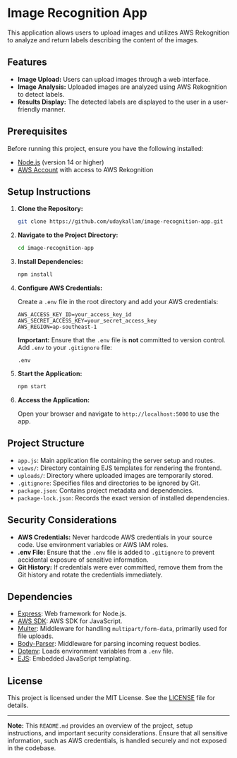 # Image Recognition App

This application allows users to upload images and utilizes AWS Rekognition to analyze and return labels describing the content of the images.

## Features

- **Image Upload:** Users can upload images through a web interface.
- **Image Analysis:** Uploaded images are analyzed using AWS Rekognition to detect labels.
- **Results Display:** The detected labels are displayed to the user in a user-friendly manner.

## Prerequisites

Before running this project, ensure you have the following installed:

- [Node.js](https://nodejs.org/en/download/) (version 14 or higher)
- [AWS Account](https://aws.amazon.com/) with access to AWS Rekognition

## Setup Instructions

1. **Clone the Repository:**

   ```bash
   git clone https://github.com/udaykallam/image-recognition-app.git
   ```

2. **Navigate to the Project Directory:**

   ```bash
   cd image-recognition-app
   ```

3. **Install Dependencies:**

   ```bash
   npm install
   ```

4. **Configure AWS Credentials:**

   Create a `.env` file in the root directory and add your AWS credentials:

   ```env
   AWS_ACCESS_KEY_ID=your_access_key_id
   AWS_SECRET_ACCESS_KEY=your_secret_access_key
   AWS_REGION=ap-southeast-1
   ```

   **Important:** Ensure that the `.env` file is **not** committed to version control. Add `.env` to your `.gitignore` file:

   ```gitignore
   .env
   ```

5. **Start the Application:**

   ```bash
   npm start
   ```

6. **Access the Application:**

   Open your browser and navigate to `http://localhost:5000` to use the app.

## Project Structure

- `app.js`: Main application file containing the server setup and routes.
- `views/`: Directory containing EJS templates for rendering the frontend.
- `uploads/`: Directory where uploaded images are temporarily stored.
- `.gitignore`: Specifies files and directories to be ignored by Git.
- `package.json`: Contains project metadata and dependencies.
- `package-lock.json`: Records the exact version of installed dependencies.

## Security Considerations

- **AWS Credentials:** Never hardcode AWS credentials in your source code. Use environment variables or AWS IAM roles.
- **.env File:** Ensure that the `.env` file is added to `.gitignore` to prevent accidental exposure of sensitive information.
- **Git History:** If credentials were ever committed, remove them from the Git history and rotate the credentials immediately.

## Dependencies

- [Express](https://expressjs.com/): Web framework for Node.js.
- [AWS SDK](https://aws.amazon.com/sdk-for-node-js/): AWS SDK for JavaScript.
- [Multer](https://github.com/expressjs/multer): Middleware for handling `multipart/form-data`, primarily used for file uploads.
- [Body-Parser](https://github.com/expressjs/body-parser): Middleware for parsing incoming request bodies.
- [Dotenv](https://github.com/motdotla/dotenv): Loads environment variables from a `.env` file.
- [EJS](https://ejs.co/): Embedded JavaScript templating.

## License

This project is licensed under the MIT License. See the [LICENSE](LICENSE) file for details.

---

**Note:** This `README.md` provides an overview of the project, setup instructions, and important security considerations. Ensure that all sensitive information, such as AWS credentials, is handled securely and not exposed in the codebase.
